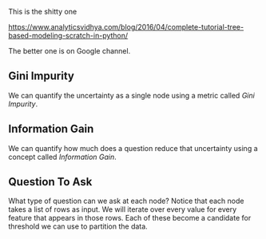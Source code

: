 This is the shitty one

https://www.analyticsvidhya.com/blog/2016/04/complete-tutorial-tree-based-modeling-scratch-in-python/

The better one is on Google channel.


## Gini Impurity
We can quantify the uncertainty as a single node using a metric called *Gini Impurity*.

## Information Gain
We can quantify how much does a question reduce that uncertainty using a concept called *Information Gain*.

## Question To Ask
What type of question can we ask at each node? Notice that each node takes a list of rows as input.
We will iterate over every value for every feature that appears in those rows. Each of these become 
a candidate for threshold we can use to partition the data.